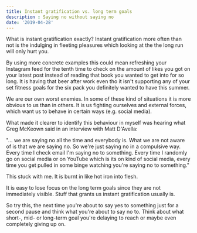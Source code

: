 ```yaml
---
title: Instant gratification vs. long term goals
description : Saying no without saying no
date: '2019-04-28'
---
```


What is instant gratification exactly? Instant gratification more often than not is the indulging in fleeting pleasures which looking at the the long run will only hurt you.

By using more concrete examples this could mean refreshing your Instagram feed for the tenth time to check on the amount of likes you got on your latest post instead of reading that book you wanted to get into for so long.
It is having that beer after work even tho it isn't supporting any of your set fitness goals for the six pack you definitely wanted to have this summer.

We are our own worst enemies. In some of these kind of situations it is more obvious to us than in others. It is us fighting ourselves and external forces, which want us to behave in certain ways (e.g. social media).

What made it clearer to identify this behaviour in myself was hearing what Greg McKeown said in an interview with Matt D'Avella:

"... we are saying no all the time and everybody is. What we are not aware of is that we are saying no. So we're just saying no in a compulsive way. Every time I check email I'm saying no to something. Every time I randomly go on social media or on YouTube which is its on kind of social media, every time you get pulled in some binge watching you're saying no to something."

This stuck with me. It is burnt in like hot iron into flesh.

It is easy to lose focus on the long term goals since they are not immediately visible. Stuff that grants us instant gratification usually is.

So try this, the next time you're about to say yes to something just for a second pause and think what you're about to say no to. Think about what short-, mid- or long-term goal you're delaying to reach or maybe even completely giving up on.